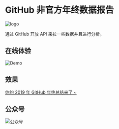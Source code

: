 # GitHub 非官方年终数据报告

![logo](https://i.loli.net/2019/12/28/xdDyvcu19FMApVf.png)

通过 GitHub 开放 API 来拉一些数据并且进行分析。

## 在线体验

![Demo](https://i.loli.net/2019/12/29/LAvMbhSGXVRjNFz.png)

## 效果

[你的 2019 年 GitHub 年终总结来了 ~](https://mp.weixin.qq.com/s/v_v5BIFrH2icRAI-iHh0WQ)

## 公众号

![公众号](https://i.loli.net/2019/12/28/bKGhe2o8XMVmyOW.png)